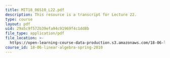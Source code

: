 ```yaml
---
title: MIT18_06S10_L22.pdf
description: This resource is a transcript for Lecture 22.
type: course
layout: pdf
uid: 29a5c9f572b39efa94c91969f4c1dd8b
file_type: application/pdf
file_location: >-
  https://open-learning-course-data-production.s3.amazonaws.com/18-06-linear-algebra-spring-2010/29a5c9f572b39efa94c91969f4c1dd8b_MIT18_06S10_L22.pdf
course_id: 18-06-linear-algebra-spring-2010
---
```

